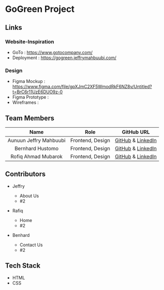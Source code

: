 # GoGreen Project

## Links

### Website-Inspiration

- GoTo : https://www.gotocompany.com/
- Deployment : https://gogreen.jeffrymahbuubi.com/

### Design

- Figma Mockup : https://www.figma.com/file/gpXJmC2XF5WmodRkF6NZ8v/Untitled?t=BrC6r11UzE6DUO9z-0
- Figma Prototype :
- Wireframes :

## Team Members

|          Name          |       Role       |                                                  GitHub URL                                                   |
| :--------------------: | :--------------: | :-----------------------------------------------------------------------------------------------------------: |
| Aunuun Jeffry Mahbuubi | Frontend, Design |          [GitHub](https://github.com/jeffrymahbuubi) & [LinkedIn](https://github.com/jeffrymahbuubi)          |
|    Bernhard Hustomo    | Frontend, Design | [GitHub](https://github.com/rofiqahmad22) & [LinkedIn](https://www.linkedin.com/in/rofiq-ahmad-m-844576235/)  |
|  Rofiq Ahmad Mubarok   | Frontend, Design | [GitHub](https://github.com/MatchaBear) & [LinkedIn](https://www.linkedin.com/in/bambang-tri-hadi-2b7821225/) |

## Contributors

- Jeffry

  - About Us
  - #2

- Rafiq
  - Home
  - #2
- Benhard
  - Contact Us
  - #2

## Tech Stack

- HTML
- CSS
